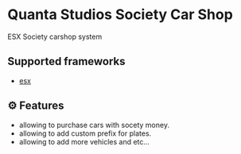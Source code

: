 # Quanta Studios Society Car Shop

ESX Society carshop system

## Supported frameworks

- [esx](https://github.com/esx-framework/esx_core)


## ⚙️ Features

- allowing to purchase cars with socety money.
- allowing to add custom prefix for plates.
- allowing to add more vehicles and etc...

